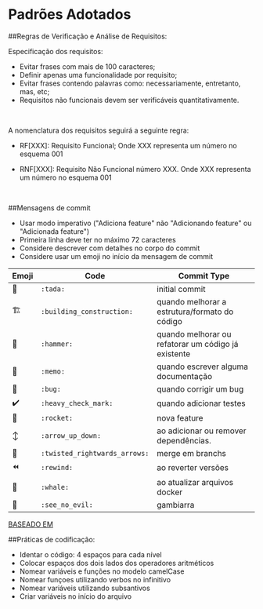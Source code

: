 # Padrões Adotados

##Regras de Verificação e Análise de Requisitos:

Especificação dos requisitos:
- Evitar frases com mais de 100 caracteres;
- Definir apenas uma funcionalidade por requisito;
- Evitar frases contendo palavras como: necessariamente, entretanto, mas, etc;
- Requisitos não funcionais devem ser verificáveis quantitativamente.
<br>

A nomenclatura dos requisitos seguirá a seguinte regra:
- RF[XXX]: Requisito Funcional;
	Onde XXX representa um número no esquema 001

- RNF[XXX]: Requisito Não Funcional número XXX.
	Onde XXX representa um número no esquema 001
<br>

##Mensagens de commit
- Usar modo imperativo ("Adiciona feature" não "Adicionando feature" ou "Adicionada feature")
- Primeira linha deve ter no máximo 72 caracteres
- Considere descrever com detalhes no corpo do commit
- Considere usar um emoji no início da mensagem de commit

Emoji | Code | Commit Type
------------ | ------------- | -------------
:tada: | `:tada:` | initial commit
:building_construction: | `:building_construction:` | quando melhorar a estrutura/formato do código
:hammer: | `:hammer:` | quando melhorar ou refatorar um código já existente
:memo: | `:memo:` | quando escrever alguma documentação
:bug: | `:bug:` | quando corrigir um bug
:heavy_check_mark: | `:heavy_check_mark:` | quando adicionar testes
:rocket: | `:rocket:` | nova feature
:arrow_up_down: | `:arrow_up_down:` | ao adicionar ou remover dependências.
:twisted_rightwards_arrows: | `:twisted_rightwards_arrows:` | merge em branchs
:rewind: | `:rewind:` | ao reverter versões
:whale: | `:whale:` | ao atualizar arquivos docker
:see_no_evil: | `:see_no_evil:` | gambiarra

[BASEADO EM](https://gist.github.com/viniciustpimenta/c58ada969cf30130f74c2daebf4f15cb)
<br>

##Práticas de codificação:

- Identar o código: 4 espaços para cada nível
- Colocar espaços dos dois lados dos operadores aritméticos
- Nomear variáveis e funções no modelo camelCase
- Nomear funçoes utilizando verbos no infinitivo
- Nomear variáveis utilizando subsantivos
- Criar variáveis no início do arquivo